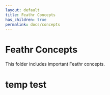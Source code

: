```yaml
---
layout: default
title: Feathr Concepts
has_children: true
permalink: docs/concepts
---
```

# Feathr Concepts

This folder includes important Feathr concepts.

# temp test